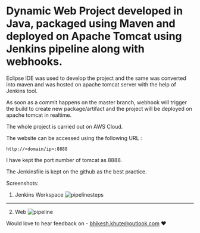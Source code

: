 
# Dynamic Web Project developed in Java, packaged using Maven and deployed on Apache Tomcat using Jenkins pipeline along with webhooks.

Eclipse IDE was used to develop the project and the same was converted into maven and was hosted on apache tomcat server with the help of Jenkins tool.

As soon as a commit happens on the master branch, webhook will trigger the build to create new package/artifact and the project will be deployed on apache tomcat in realtime.

The whole project is carried out on AWS Cloud.

The website can be accessed using the following URL :

```
http://<domain/ip>:8888
```
I have kept the port number of tomcat as 8888.

The Jenkinsfile is kept on the github as the best practice. 

Screenshots:

1. Jenkins Workspace
![pipelinesteps](https://user-images.githubusercontent.com/35907619/231507298-9d2e6597-d2b4-4575-84d0-85602eddddf6.png)

---
2. Web 
![pipeline](https://user-images.githubusercontent.com/35907619/231505304-4c564fa8-d114-46dd-b260-116be4283f4a.jpg)

Would love to hear feedback on - bhikesh.khute@outlook.com :heart:



